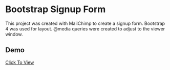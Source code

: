 # Bootstrap Signup Form

This project was created with MailChimp to create a signup form. Bootstrap 4 was used for layout. @media queries were created to adjust to the viewer window.

## Demo
[Click To View](https://vronney.github.io/bootstrap_083019_project/)
